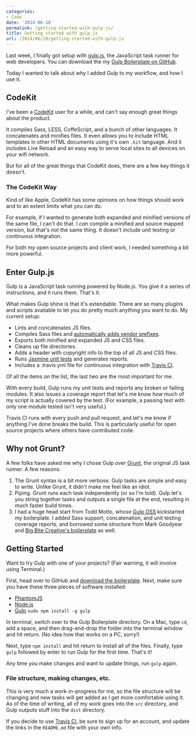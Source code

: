 ```yaml
---
categories:
- Code
date: '2014-06-18'
permalink: /getting-started-with-gulp-js/
title: Getting started with gulp.js
url: /2014/06/18/getting-started-with-gulp-js
---
```


Last week, I finally got setup with [gulp.js](http://gulpjs.com/), the JavaScript task runner for web developers. You can download the my [Gulp Boilerplate on GitHub](https://github.com/cferdinandi/gulp-boilerplate).

Today I wanted to talk about why I added Gulp to my workflow, and how I use it.

<!--more-->
## CodeKit

I've been a [CodeKit](https://incident57.com/codekit/) user for a while, and can't say enough great things about the product.

It compiles Sass, LESS, CoffeScript, and a bunch of other languages. It concatenates and minifies files. It even allows you to include HTML templates in other HTML documents using it's own `.kit` language. And it includes Live Reload and an easy way to serve local sites to all devices on your wifi network.

But for all of the great things that CodeKit does, there are a few key things it doesn't.

### The CodeKit Way

Kind of like Apple, CodeKit has some opinions on how things should work and to an extent limits what you can do.

For example, if I wanted to generate both expanded and minified versions of the same file, I can't do that. I *can* compile a minified and source mapped version, but that's not the same thing. It doesn't include unit testing or continuous integration.

For both my open source projects and client work, I needed something a bit more powerful.

## Enter Gulp.js

Gulp is a JavaScript task running powered by Node.js. You give it a series of instructions, and it runs them. That's it.

What makes Gulp shine is that it's extendable. There are so many plugins and scripts available to let you do pretty much anything you want to do. My current setup:

* Lints and concatenates JS files.
* Compiles Sass files and [automatically adds vendor prefixes](https://github.com/ai/autoprefixer).
* Exports both minified and expanded JS and CSS files.
* Cleans up file directories.
* Adds a header with copyright info to the top of all JS and CSS files.
* Runs [Jasmine unit tests](http://jasmine.github.io/2.0/introduction.html) and generates reports.
* Includes a .travis.yml file for continuous integration with [Travis CI](https://travis-ci.org/).

Of all the items on the list, the last two are the most important for me.

With every build, Gulp runs my unit tests and reports any broken or failing modules. It also issues a coverage report that let's me know how much of my script is actually covered by the test. (For example, a passing test with only one module tested isn't very useful.)

Travis CI runs with every push and pull request, and let's me know if anything I've done breaks the build. This is particularly useful for open source projects where others have contributed code.

## Why not Grunt?

A few folks have asked me why I chose Gulp over [Grunt](http://gruntjs.com/), the original JS task runner. A few reasons:

1. The Grunt syntax is a bit more verbose. Gulp tasks are simple and easy to write. Unlike Grunt, it didn't make me feel like an idiot.
2. Piping. Grunt runs each task independently (or so I'm told). Gulp let's you string together tasks and outputs a single file at the end, resulting in much faster build times.
3. I had a huge head start from Todd Motto, whose [Gulp OSS](https://github.com/toddmotto/gulp-oss) kickstarted my boilerplate. I added Sass support, concatenation, and unit testing coverage reports, and borrowed some structure from Mark Goodyear and [Big Bite Creative's boilerplate](https://github.com/bigbitecreative/base) as well.

## Getting Started

Want to try Gulp with one of your projects? (Fair warning, it will involve using Terminal.)

First, head over to GitHub and [download the boilerplate](https://github.com/cferdinandi/gulp-boilerplate). Next, make sure you have these three pieces of software installed:

* [PhantomJS](http://phantomjs.org/)
* [Node.js](http://nodejs.org/)
* [Gulp](http://gulpjs.com/) `sudo npm install -g gulp`

In terminal, switch over to the Gulp Boilerplate directory. On a Mac, type `cd`, add a space, and then drag-and-drop the folder into the terminal window and hit return. (No idea how that works on a PC, sorry!)

Next, type `npm install` and hit return to install all of the files. Finally, type `gulp` followed by enter to run Gulp for the first time. That's it!

Any time you make changes and want to update things, run `gulp` again.

### File structure, making changes, etc.

This is very much a work-in-progress for me, so the file structure will be changing and new tasks will get added as I get more comfortable using it. As of the time of writing, all of my work goes into the `src` directory, and Gulp outputs stuff into the `dist` directory.

If you decide to use [Travis CI](https://travis-ci.org/), be sure to sign up for an account, and update the links in the `README.md` file with your own info.